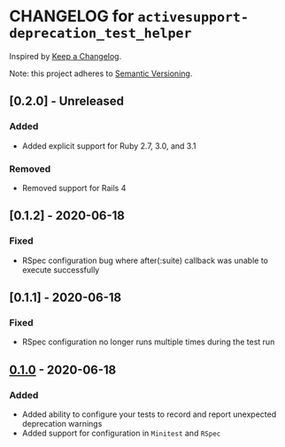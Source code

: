 # CHANGELOG for `activesupport-deprecation_test_helper`

Inspired by [Keep a Changelog](https://keepachangelog.com/en/1.0.0/).

Note: this project adheres to [Semantic Versioning](https://semver.org/spec/v2.0.0.html).

## [0.2.0] - Unreleased
### Added
- Added explicit support for Ruby 2.7, 3.0, and 3.1

### Removed
- Removed support for Rails 4

## [0.1.2] - 2020-06-18
### Fixed
- RSpec configuration bug where after(:suite) callback was unable to execute successfully

## [0.1.1] - 2020-06-18
### Fixed
- RSpec configuration no longer runs multiple times during the test run

## [0.1.0] - 2020-06-18
### Added
- Added ability to configure your tests to record and report unexpected deprecation warnings
- Added support for configuration in `Minitest` and `RSpec`

[0.1.0]: https://github.com/Invoca/active_support-deprecation_warning_helper/tree/v0.1.0
